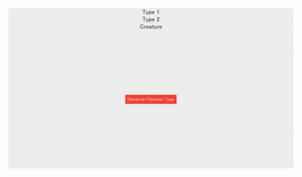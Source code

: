 ![](https://github.com/MrRoiPanda/Random-Pokemon-Idea/blob/fc4d9e37389c74f8eb85e77eb5c1f9e27dcbbf01/gui.gif)